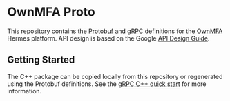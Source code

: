 # OwnMFA Proto

This repository contains the
[Protobuf](https://developers.google.com/protocol-buffers/) and
[gRPC](https://grpc.io/) definitions for the
[OwnMFA](https://www.ownmfa.com/) Hermes platform. API design is based
on the Google [API Design Guide](https://cloud.google.com/apis/design).

## Getting Started

The C++ package can be copied locally from this repository or regenerated
using the Protobuf definitions. See the
[gRPC C++ quick start](https://grpc.io/docs/languages/cpp/quickstart/) for
more information.
